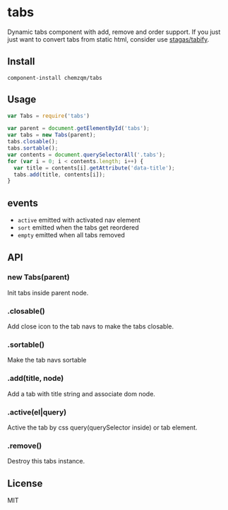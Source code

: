 # tabs

Dynamic tabs component with add, remove and order support.
If you just just want to convert tabs from static html, consider use [stagas/tabify](https://github.com/stagas/tabify).

## Install

    component-install chemzqm/tabs

## Usage

```js
var Tabs = require('tabs')

var parent = document.getElementById('tabs');
var tabs = new Tabs(parent);
tabs.closable();
tabs.sortable();
var contents = document.querySelectorAll('.tabs');
for (var i = 0; i < contents.length; i++) {
  var title = contents[i].getAttribute('data-title');
  tabs.add(title, contents[i]);
}
```
## events

* `active` emitted with activated nav element
* `sort` emitted when the tabs get reordered
* `empty` emitted when all tabs removed

## API

### new Tabs(parent)

Init tabs inside parent node.

### .closable()

Add close icon to the tab navs to make the tabs closable.

### .sortable()

Make the tab navs sortable

### .add(title, node)

Add a tab with title string and associate dom node.

### .active(el|query)

Active the tab by css query(querySelector inside) or tab element.

### .remove()

Destroy this tabs instance.

## License

MIT
